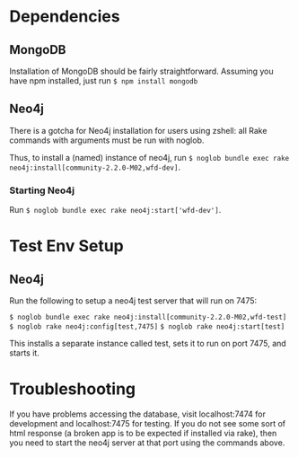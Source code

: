 # Dependencies

## MongoDB

Installation of MongoDB should be fairly straightforward.  Assuming you have npm installed, just run `$ npm install mongodb`

## Neo4j

There is a gotcha for Neo4j installation for users using zshell: all Rake commands with arguments must be run with noglob.

Thus, to install a (named) instance of neo4j, run `$ noglob bundle exec rake neo4j:install[community-2.2.0-M02,wfd-dev]`.

### Starting Neo4j

Run `$ noglob bundle exec rake neo4j:start['wfd-dev']`.

# Test Env Setup

## Neo4j

Run the following to setup a neo4j test server that will run on 7475:

`$ noglob bundle exec rake neo4j:install[community-2.2.0-M02,wfd-test]`
`$ noglob rake neo4j:config[test,7475]`
`$ noglob rake neo4j:start[test]`

This installs a separate instance called test, sets it to run on port 7475, and starts it.

# Troubleshooting

If you have problems accessing the database, visit localhost:7474 for development and localhost:7475 for testing.  If you do not see some sort of html response (a broken app is to be expected if installed via rake), then you need to start the neo4j server at that port using the commands above.